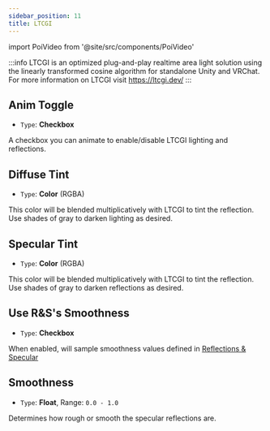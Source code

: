 ```yaml
---
sidebar_position: 11
title: LTCGI
---
```

import PoiVideo from '@site/src/components/PoiVideo'

:::info
LTCGI is an optimized plug-and-play realtime area light solution using the linearly transformed cosine algorithm for standalone Unity and VRChat. For more information on LTCGI visit https://ltcgi.dev/
:::

## Anim Toggle

- `Type`: **Checkbox**

A checkbox you can animate to enable/disable LTCGI lighting and reflections.

## Diffuse Tint

- `Type`: **Color** (RGBA)

This color will be blended multiplicatively with LTCGI to tint the reflection. Use shades of gray to darken lighting as desired.

## Specular Tint

- `Type`: **Color** (RGBA)

This color will be blended multiplicatively with LTCGI to tint the reflection. Use shades of gray to darken reflections as desired.

## Use R&S's Smoothness

- `Type`: **Checkbox**

When enabled, will sample smoothness values defined in [Reflections & Specular](./reflections-and-specular.md)

## Smoothness

- `Type`: **Float**, Range: `0.0 - 1.0`

Determines how rough or smooth the specular reflections are.